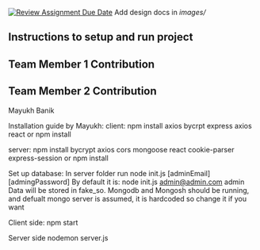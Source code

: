 [![Review Assignment Due Date](https://classroom.github.com/assets/deadline-readme-button-24ddc0f5d75046c5622901739e7c5dd533143b0c8e959d652212380cedb1ea36.svg)](https://classroom.github.com/a/9NDadFFr)
Add design docs in *images/*

## Instructions to setup and run project

## Team Member 1 Contribution

## Team Member 2 Contribution
Mayukh Banik

Installation guide by Mayukh:
client:
npm install axios bycrpt express axios react
or
npm install

server:
npm install bycrypt axios cors mongoose react cookie-parser express-session
or 
npm install

Set up database:
In server folder run
node init.js [adminEmail] [admingPassword]
By default it is:
node init.js admin@admin.com admin
Data will be stored in fake_so.
Mongodb and Mongosh should be running, and defualt mongo server is assumed, it is hardcoded so change it if you want

Client side:
npm start

Server side
nodemon server.js
